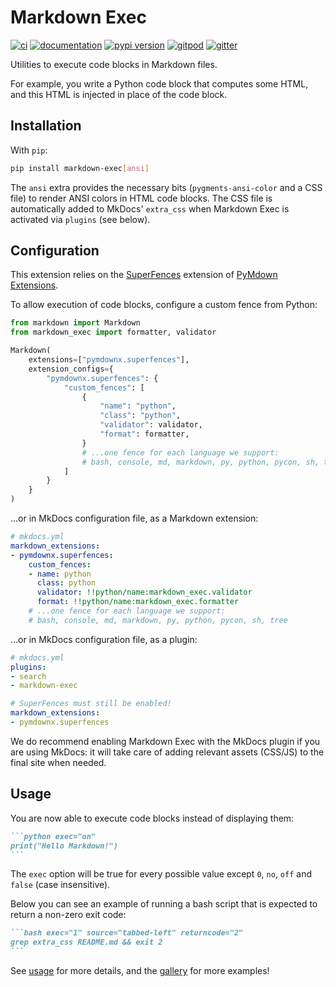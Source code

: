 # Markdown Exec

[![ci](https://github.com/pawamoy/markdown-exec/workflows/ci/badge.svg)](https://github.com/pawamoy/markdown-exec/actions?query=workflow%3Aci)
[![documentation](https://img.shields.io/badge/docs-mkdocs-708FCC.svg?style=flat)](https://pawamoy.github.io/markdown-exec/)
[![pypi version](https://img.shields.io/pypi/v/markdown-exec.svg)](https://pypi.org/project/markdown-exec/)
[![gitpod](https://img.shields.io/badge/gitpod-workspace-708FCC.svg?style=flat)](https://gitpod.io/#https://github.com/pawamoy/markdown-exec)
[![gitter](https://badges.gitter.im/join%20chat.svg)](https://app.gitter.im/#/room/#markdown-exec:gitter.im)

Utilities to execute code blocks in Markdown files.

For example, you write a Python code block that computes some HTML,
and this HTML is injected in place of the code block.

## Installation

With `pip`:

```bash
pip install markdown-exec[ansi]
```

The `ansi` extra provides the necessary bits (`pygments-ansi-color` and a CSS file)
to render ANSI colors in HTML code blocks. The CSS file is automatically added
to MkDocs' `extra_css` when Markdown Exec is activated via `plugins` (see below).

## Configuration

This extension relies on the
[SuperFences](https://facelessuser.github.io/pymdown-extensions/extensions/superfences/)
extension of
[PyMdown Extensions](https://facelessuser.github.io/pymdown-extensions/).

To allow execution of code blocks,
configure a custom fence from Python:

```python
from markdown import Markdown
from markdown_exec import formatter, validator

Markdown(
    extensions=["pymdownx.superfences"],
    extension_configs={
        "pymdownx.superfences": {
            "custom_fences": [
                {
                    "name": "python",
                    "class": "python",
                    "validator": validator,
                    "format": formatter,
                }
                # ...one fence for each language we support:
                # bash, console, md, markdown, py, python, pycon, sh, tree
            ]
        }
    }
)
```

...or in MkDocs configuration file, as a Markdown extension:

```yaml
# mkdocs.yml
markdown_extensions:
- pymdownx.superfences:
    custom_fences:
    - name: python
      class: python
      validator: !!python/name:markdown_exec.validator
      format: !!python/name:markdown_exec.formatter
    # ...one fence for each language we support:
    # bash, console, md, markdown, py, python, pycon, sh, tree
```

...or in MkDocs configuration file, as a plugin:

```yaml
# mkdocs.yml
plugins:
- search
- markdown-exec

# SuperFences must still be enabled!
markdown_extensions:
- pymdownx.superfences
```

We do recommend enabling Markdown Exec with the MkDocs plugin
if you are using MkDocs: it will take care of adding relevant
assets (CSS/JS) to the final site when needed. 

## Usage

You are now able to execute code blocks instead of displaying them:

````md
```python exec="on"
print("Hello Markdown!")
```
````

The `exec` option will be true for every possible value except `0`, `no`, `off` and `false` (case insensitive).

Below you can see an example of running a bash script that is expected to
return a non-zero exit code:

````md
```bash exec="1" source="tabbed-left" returncode="2"
grep extra_css README.md && exit 2
```
````

See [usage](https://pawamoy.github.io/markdown-exec/usage/) for more details,
and the [gallery](https://pawamoy.github.io/markdown-exec/gallery/) for more examples!
